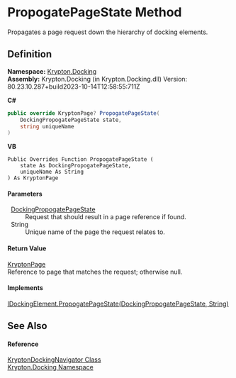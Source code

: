 # PropogatePageState Method


Propagates a page request down the hierarchy of docking elements.



## Definition
**Namespace:** <a href="98399376-cf41-9454-4b4d-4fab2ca20bc7.md">Krypton.Docking</a>  
**Assembly:** Krypton.Docking (in Krypton.Docking.dll) Version: 80.23.10.287+build2023-10-14T12:58:55:711Z

**C#**
``` C#
public override KryptonPage? PropogatePageState(
	DockingPropogatePageState state,
	string uniqueName
)
```
**VB**
``` VB
Public Overrides Function PropogatePageState ( 
	state As DockingPropogatePageState,
	uniqueName As String
) As KryptonPage
```



#### Parameters
<dl><dt>  <a href="068e64c6-8bb9-0159-a2c2-5c7c67976fd9.md">DockingPropogatePageState</a></dt><dd>Request that should result in a page reference if found.</dd><dt>  String</dt><dd>Unique name of the page the request relates to.</dd></dl>

#### Return Value
<a href="6152055e-8626-d35d-405b-6d965a03471a.md">KryptonPage</a>  
Reference to page that matches the request; otherwise null.

#### Implements
<a href="3d342519-2227-e153-06f5-9e25b52c5b9d.md">IDockingElement.PropogatePageState(DockingPropogatePageState, String)</a>  


## See Also


#### Reference
<a href="6f08c251-cb6b-a0e4-cae2-119443dd287b.md">KryptonDockingNavigator Class</a>  
<a href="98399376-cf41-9454-4b4d-4fab2ca20bc7.md">Krypton.Docking Namespace</a>  
